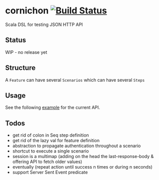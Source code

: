 cornichon [![Build Status](https://travis-ci.org/agourlay/cornichon.png?branch=master)](https://travis-ci.org/agourlay/cornichon)
=========

Scala DSL for testing JSON HTTP API

## Status 

WIP - no release yet


## Structure

A ```Feature``` can have several ```Scenarios``` which can have several ```Steps```


## Usage

See the following [example](https://github.com/agourlay/cornichon/blob/master/src/test/scala/com/github/agourlay/cornichon/examples/CornichonExamplesSpec.scala) for the current API.


## Todos

- get rid of colon in Seq step definition
- get rid of the lazy val for feature definition
- abstraction to propagate authentication throughout a scenario
- shortcut to execute a single scenario
- session is a multimap (adding on the head the last-response-body & offering API to fetch older values)
- eventually (repeat action until success n times or during n seconds)
- support Server Sent Event predicate